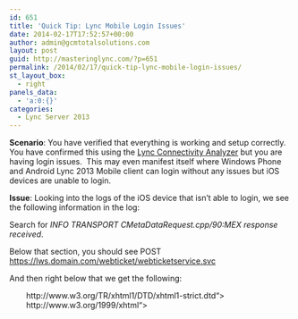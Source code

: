 ```yaml
---
id: 651
title: 'Quick Tip: Lync Mobile Login Issues'
date: 2014-02-17T17:52:57+00:00
author: admin@gcmtotalsolutions.com
layout: post
guid: http://masteringlync.com/?p=651
permalink: /2014/02/17/quick-tip-lync-mobile-login-issues/
st_layout_box:
  - right
panels_data:
  - 'a:0:{}'
categories:
  - Lync Server 2013
---
```

**Scenario**: You have verified that everything is working and setup correctly.  You have confirmed this using the <a href="http://technet.microsoft.com/en-us/library/jj907302.aspx" target="_blank">Lync Connectivity Analyzer</a> but you are having login issues.  This may even manifest itself where Windows Phone and Android Lync 2013 Mobile client can login without any issues but iOS devices are unable to login.

**Issue**: Looking into the logs of the iOS device that isn&#8217;t able to login, we see the following information in the log:

Search for _INFO TRANSPORT CMetaDataRequest.cpp/90:MEX response received_.

Below that section, you should see POST <https://lws.domain.com/webticket/webticketservice.svc>

And then right below that we get the following:

<p style="padding-left: 30px">
  <!DOCTYPE html PUBLIC &#8220;-//W3C//DTD XHTML 1.0 Strict//EN&#8221; &#8220;<a href="http://www.w3.org/TR/xhtml1/DTD/xhtml1-strict.dtd">http://www.w3.org/TR/xhtml1/DTD/xhtml1-strict.dtd</a>&#8220;><br /> <html xmlns=&#8221;<a href="http://www.w3.org/1999/xhtml">http://www.w3.org/1999/xhtml</a>&#8220;><br /> <head><br /> <meta http-equiv=&#8221;Content-Type&#8221; content=&#8221;text/html; charset=iso-8859-1&#8243;/><br /> <title>401 &#8211; Unauthorized: Access is denied due to invalid credentials.</title><br /> <style type=&#8221;text/css&#8221;>
</p>

If you open your browser and go to <https://lws.domain.com/webticket/webticketservice.svc> you receive a 401 unauthorized.  This is not the behavior you should expect.  You should be getting prompted for credentials.

**Solution**: On all of your front-end servers, launch the IIS Manager.  Expand out Lync Server External Web Services and find WebTicket.  Double click on Authentication.

[<img class="alignnone wp-image-652 size-medium" src="https://i1.wp.com/masteringlync.gcmtotalsolutions.com/wp-content/uploads/sites/2/2014/02/pic12-296x300.png?resize=296%2C300&#038;ssl=1" alt="pic1" width="296" height="300" srcset="https://i0.wp.com/masteringlync.com/wp-content/uploads/sites/2/2014/02/pic12.png?resize=296%2C300&ssl=1 296w, https://i0.wp.com/masteringlync.com/wp-content/uploads/sites/2/2014/02/pic12.png?resize=100%2C100&ssl=1 100w, https://i0.wp.com/masteringlync.com/wp-content/uploads/sites/2/2014/02/pic12.png?w=404&ssl=1 404w" sizes="(max-width: 296px) 100vw, 296px" data-recalc-dims="1" />](https://i0.wp.com/masteringlync.com/files/2014/02/pic12.png)

Here you will see the options enabled for WebTicket.  Yours should look like this:

[<img class="alignnone wp-image-653 size-full" src="https://i0.wp.com/masteringlync.gcmtotalsolutions.com/wp-content/uploads/sites/2/2014/02/pic21.png?resize=474%2C176&#038;ssl=1" alt="pic2" width="474" height="176" srcset="https://i2.wp.com/masteringlync.com/wp-content/uploads/sites/2/2014/02/pic21.png?w=474&ssl=1 474w, https://i2.wp.com/masteringlync.com/wp-content/uploads/sites/2/2014/02/pic21.png?resize=300%2C111&ssl=1 300w" sizes="(max-width: 474px) 100vw, 474px" data-recalc-dims="1" />](https://i1.wp.com/masteringlync.com/files/2014/02/pic21.png)

I found that in our deployment, Windows Authentication was disabled.  Once this was Enabled again, iOS devices immediately were able to login again.

What I don&#8217;t know is how this got turned off but it&#8217;s definitely supposed to be turned on.

&nbsp;